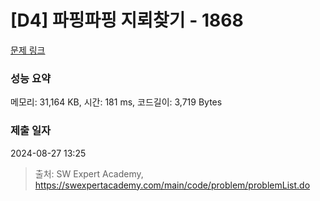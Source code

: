 # [D4] 파핑파핑 지뢰찾기 - 1868 

[문제 링크](https://swexpertacademy.com/main/code/problem/problemDetail.do?contestProbId=AV5LwsHaD1MDFAXc) 

### 성능 요약

메모리: 31,164 KB, 시간: 181 ms, 코드길이: 3,719 Bytes

### 제출 일자

2024-08-27 13:25



> 출처: SW Expert Academy, https://swexpertacademy.com/main/code/problem/problemList.do